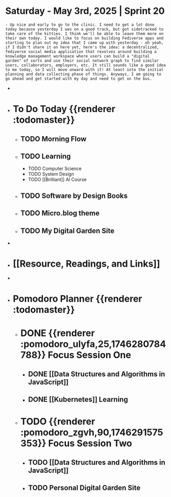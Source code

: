 # Saturday - May 3rd, 2025 | Sprint 20
	- Up nice and early to go to the clinic. I need to get a lot done today because yesterday I was on a good track, but got sidetracked to take care of the kitties. I think we'll be able to leave them more on their own today. I would like to focus on building Fediverse apps and starting to plan out my idea that I came up with yesterday - oh yeah, if I didn't share it on here yet, here's the idea: a decentralized, fediverse social media application that revolves around building a knowledge management workspace where users can build a "digital garden" of sorts and use their social network graph to find similar users, collaborators, employers, etc. It still sounds like a good idea to me today, so I will move onward with it! At least into the initial planning and data collecting phase of things. Anyways, I am going to go ahead and get started with my day and need to get on the bus.
-
- # To Do Today {{renderer :todomaster}}
	- ## TODO Morning Flow
	- ## TODO Learning
		- TODO Computer Science
		- TODO System Design
		- TODO [[Brilliant]] AI Course
	- ## TODO Software by Design Books
	- ## TODO Micro.blog theme
	- ## TODO My Digital Garden Site
-
- # [[Resource, Readings, and Links]]
-
- # Pomodoro Planner {{renderer :todomaster}}
	- # DONE {{renderer :pomodoro_ulyfa,25,1746280784788}} Focus Session One
		- ## DONE [[Data Structures and Algorithms in JavaScript]]
		- ## DONE [[Kubernetes]] Learning
	- # TODO {{renderer :pomodoro_zgvh,90,1746291575353}} Focus Session Two
		- ## TODO [[Data Structures and Algorithms in JavaScript]]
		- ## TODO Personal Digital Garden Site